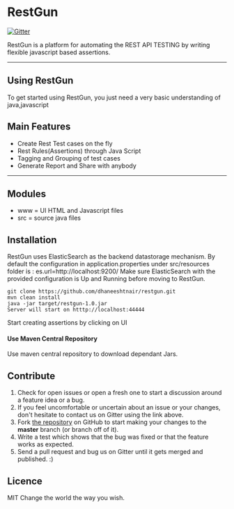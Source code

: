 RestGun
=========================

[![Gitter](https://badges.gitter.im/restgun/community.svg)](https://gitter.im/restgun/community?utm_source=badge&utm_medium=badge&utm_campaign=pr-badge)

RestGun is a platform for automating the REST API TESTING by writing flexible javascript based assertions.

---
## Using RestGun

To get started using RestGun, you just need a very basic understanding of java,javascript

## Main Features
- Create Rest Test cases on the fly
- Rest Rules(Assertions) through Java Script
- Tagging and Grouping of test cases
- Generate Report and Share with anybody

---
## Modules
- www = UI HTML and Javascript files
- src = source java files

## Installation
RestGun uses ElasticSearch as the backend datastorage mechanism. By default the configuration in application.properties under src/resources folder is : es.url=http://localhost:9200/
Make sure ElasticSearch with the provided configuration is Up and Running before moving to RestGun.

    git clone https://github.com/dhaneeshtnair/restgun.git
    mvn clean install
    java -jar target/restgun-1.0.jar
    Server will start on htttp://localhost:44444
Start creating assertions by clicking on UI
#### Use Maven Central Repository
Use maven central repository to download dependant Jars.
## Contribute
1. Check for open issues or open a fresh one to start a discussion around a feature idea or a bug.
2. If you feel uncomfortable or uncertain about an issue or your changes, don't hesitate to contact us on Gitter using the link above.
3. Fork [the repository](https://github.com/deeplearning4j/deeplearning4j.git) on GitHub to start making your changes to the **master** branch (or branch off of it).
4. Write a test which shows that the bug was fixed or that the feature works as expected.
5. Send a pull request and bug us on Gitter until it gets merged and published. :)

## Licence
MIT
Change the world the way you wish.